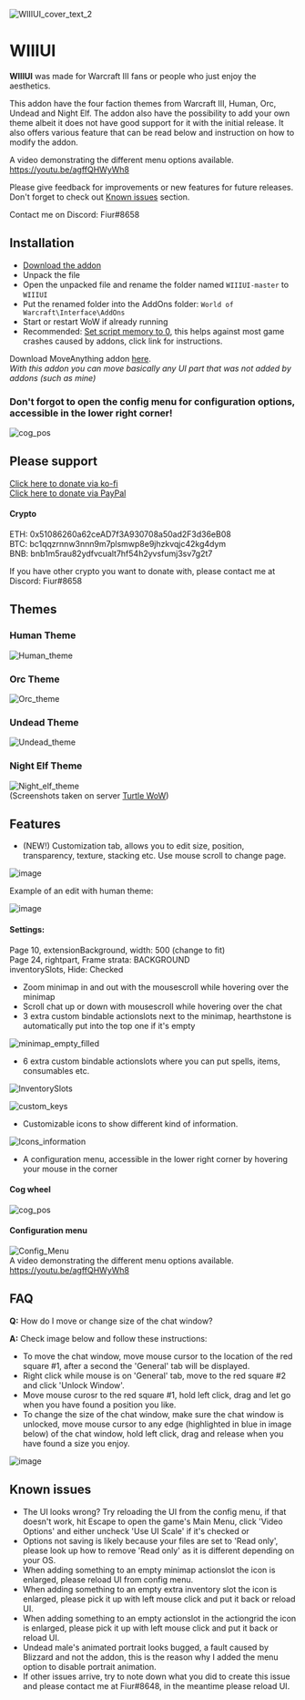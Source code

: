 ![WIIIUI_cover_text_2](https://user-images.githubusercontent.com/97316608/149594045-c5f69b42-0634-4792-a9a6-820b3527971b.png)


# WIIIUI
**WIIIUI** was made for Warcraft III fans or people who just enjoy the aesthetics.  

This addon have the four faction themes from Warcraft III, Human, Orc, Undead and Night Elf. The addon also have the possibility to add your own theme albeit it does not have good support for it with the initial release. 
It also offers various feature that can be read below and instruction on how to modify the addon.

A video demonstrating the different menu options available.  
https://youtu.be/agffQHWyWh8

Please give feedback for improvements or new features for future releases.  
Don't forget to check out [Known issues](https://github.com/Fiurs-Hearth/WarcraftIII-UI_master#known-issues) section.  

Contact me on Discord: Fiur#8658

## Installation
* [Download the addon](https://github.com/Fiurs-Hearth/WIIIUI/archive/refs/heads/master.zip)
* Unpack the file
* Open the unpacked file and rename the folder named `WIIIUI-master` to `WIIIUI`
* Put the renamed folder into the AddOns folder: `World of Warcraft\Interface\AddOns`
* Start or restart WoW if already running 
* Recommended: [Set script memory to 0](https://imgur.com/a/V65UiKd), this helps against most game crashes caused by addons, click link for instructions.

Download MoveAnything addon [here](https://legacy-wow.com/vanilla-addons/MoveAnything/).  
*With this addon you can move basically any UI part that was not added by addons (such as mine)*

### Don't forgot to open the config menu for configuration options, accessible in the lower right corner!

![cog_pos](https://user-images.githubusercontent.com/97316608/148687659-82e5ddfa-b4a4-412d-a739-0f3123ebffe6.png)


## Please support
[Click here to donate via ko-fi](https://ko-fi.com/fiur_)  
[Click here to donate via PayPal](https://www.paypal.com/paypalme/FiurBusiness)  

#### Crypto
ETH: 0x51086260a62ceAD7f3A930708a50ad2F3d36eB08  
BTC: bc1qqzrnnw3nnn9m7plsmwp8e9jhzkvqjc42kg4dym  
BNB: bnb1m5rau82ydfvcualt7hf54h2yvsfumj3sv7g2t7  
  
If you have other crypto you want to donate with, please contact me at Discord: Fiur#8658

## Themes
### Human Theme
![Human_theme](https://user-images.githubusercontent.com/97316608/149590970-9f816046-1437-49f3-a054-57f0091d1da6.png)


### Orc Theme
![Orc_theme](https://user-images.githubusercontent.com/97316608/149590980-62941102-2bcf-4d16-b171-d282a12b2785.png)


### Undead Theme
![Undead_theme](https://user-images.githubusercontent.com/97316608/149590984-d022bb4e-a535-4fcb-a750-44d649bb1022.png)


### Night Elf Theme
![Night_elf_theme](https://user-images.githubusercontent.com/97316608/149590975-f7f840c8-c469-4cee-89cb-270efd60a959.png)  
(Screenshots taken on server [Turtle WoW](https://turtle-wow.org/))

## Features
* (NEW!) Customization tab, allows you to edit size, position, transparency, texture, stacking etc. Use mouse scroll to change page.
  
![image](https://user-images.githubusercontent.com/97316608/153955704-44634062-df14-4ce3-b992-82f4ad7fb400.png)  

Example of an edit with human theme:  

![image](https://user-images.githubusercontent.com/97316608/153957920-623ca862-9a94-4cbd-a770-2976fe6b324c.png)  
  
#### Settings:  
Page 10, extensionBackground, width: 500 (change to fit)  
Page 24, rightpart, Frame strata: BACKGROUND  
inventorySlots, Hide: Checked  
  
* Zoom minimap in and out with the mousescroll while hovering over the minimap
* Scroll chat up or down with mousescroll while hovering over the chat
* 3 extra custom bindable actionslots next to the minimap, hearthstone is automatically put into the top one if it's empty

![minimap_empty_filled](https://user-images.githubusercontent.com/97316608/148685189-52fcec77-3a74-41d5-9656-ca19863fb7a1.png)

* 6 extra custom bindable actionslots where you can put spells, items, consumables etc.

![InventorySlots](https://user-images.githubusercontent.com/97316608/148687365-64b098b1-96ce-4e82-a3b1-f4ba88ef45f0.png)

![custom_keys](https://user-images.githubusercontent.com/97316608/148855451-dfd5cd3d-afca-4cb4-bfb0-81b6cea93f2a.png)


* Customizable icons to show different kind of information.

![Icons_information](https://user-images.githubusercontent.com/97316608/148687081-e8bdebd4-f714-498a-8e26-6feb9a802d23.png)

* A configuration menu, accessible in the lower right corner by hovering your mouse in the corner

#### Cog wheel
![cog_pos](https://user-images.githubusercontent.com/97316608/148687659-82e5ddfa-b4a4-412d-a739-0f3123ebffe6.png)

#### Configuration menu
![Config_Menu](https://user-images.githubusercontent.com/97316608/148777057-e33029d7-cafc-4805-beb9-5ba9e40ad7e4.png)  
A video demonstrating the different menu options available.  
https://youtu.be/agffQHWyWh8

## FAQ
**Q:** How do I move or change size of the chat window?  
  
**A:** Check image below and follow these instructions:  
  * To move the chat window, move mouse cursor to the location of the red square #1, after a second the 'General' tab will be displayed.
  * Right click while mouse is on 'General' tab, move to the red square #2 and click 'Unlock Window'.
  * Move mouse curosr to the red square #1, hold left click, drag and let go when you have found a position you like.
  * To change the size of the chat window, make sure the chat window is unlocked, move mouse cursor to any edge (highlighted in blue in image below) of the chat window, hold left click, drag and release when you have found a size you enjoy.
  
![image](https://user-images.githubusercontent.com/97316608/153941630-09fc3f3f-13f9-4833-994c-865a76688421.png)
  
## Known issues
* The UI looks wrong? Try reloading the UI from the config menu, if that doesn't work, hit Escape to open the game's Main Menu, click 'Video Options' and either uncheck 'Use UI Scale' if it's checked or
* Options not saving is likely because your files are set to 'Read only', please look up how to remove 'Read only' as it is different depending on your OS.
* When adding something to an empty minimap actionslot the icon is enlarged, please reload UI from config menu.
* When adding something to an empty extra inventory slot the icon is enlarged, please pick it up with left mouse click and put it back or reload UI.
* When adding something to an empty actionslot in the actiongrid the icon is enlarged, please pick it up with left mouse click and put it back or reload UI.
* Undead male's animated portrait looks bugged, a fault caused by Blizzard and not the addon, this is the reason why I added the menu option to disable portrait animation.
* If other issues arrive, try to note down what you did to create this issue and please contact me at Fiur#8648, in the meantime please reload UI. 
